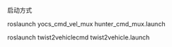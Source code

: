启动方式

roslaunch yocs_cmd_vel_mux hunter_cmd_mux.launch

roslaunch twist2vehiclecmd twist2vehicle.launch
